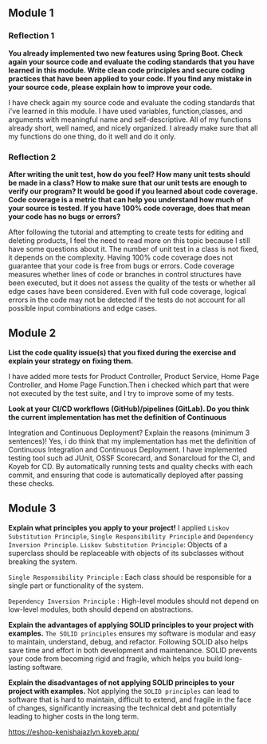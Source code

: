 ## Module 1

### Reflection 1

**You already implemented two new features using Spring Boot. Check again your source code and evaluate the coding standards that you have learned in this module. Write clean code principles and secure coding practices that have been applied to your code.  If you find any mistake in your source code, please explain how to improve your code.** 

I have check again my source code and evaluate the coding standards that i've learned in this module. I have used variables, function,classes, and arguments with meaningful name and self-descriptive. All of my functions already short, well named, and nicely organized. I already make sure that all my functions do one thing, do it well and do it only.


### Reflection 2

**After writing the unit test, how do you feel? How many unit tests should be made in a class? How to make sure that our unit tests are enough to verify our program? It would be good if you learned about code coverage. Code coverage is a metric that can help you understand how much of your source is tested. If you have 100% code coverage, does that mean your code has no bugs or errors?**

After following the tutorial and attempting to create tests for editing and deleting products, I feel the need to read more on this topic because I still have some questions about it. The number of unit test in a class is not fixed, it depends on the complexity.  Having 100% code coverage does not guarantee that your code is free from bugs or errors. Code coverage measures whether lines of code or branches in control structures have been executed, but it does not assess the quality of the tests or whether all edge cases have been considered. Even with full code coverage, logical errors in the code may not be detected if the tests do not account for all possible input combinations and edge cases.

## Module 2

**List the code quality issue(s) that you fixed during the exercise and explain your strategy on fixing them.**

I have added more tests for Product Controller, Product Service, Home Page Controller, and Home Page Function.Then i checked which part that were not executed by the test suite, and I try to improve some of my tests.


**Look at your CI/CD workflows (GitHub)/pipelines (GitLab). Do you think the current implementation has met the definition of Continuous**

Integration and Continuous Deployment? Explain the reasons (minimum 3 sentences)!
Yes, i do think that my implementation has met the definition of Continuous Integration and Continuous Deployment. I have implemented testing tool such ad JUnit, OSSF Scorecard, and Sonarcloud for the CI,  and Koyeb for CD. By automatically running tests and quality checks with each commit, and ensuring that code is automatically deployed after passing these checks. 

## Module 3
**Explain what principles you apply to your project!**
I applied `Liskov Substitution Principle`, `Single Responsibility Principle` and `Dependency Inversion Principle`. 
`Liskov Substitution Principle`: Objects of a superclass should be replaceable with objects of its subclasses without breaking the system.

`Single Responsibility Principle` : Each class should be responsible for a single part or functionality of the system.

`Dependency Inversion Principle` : High-level modules should not depend on low-level modules, both should depend on abstractions.

**Explain the advantages of applying SOLID principles to your project with examples.**
`The SOLID principles` ensures my software is modular and easy to maintain, understand, debug, and refactor. Following SOLID also helps save time and effort in both development and maintenance. SOLID prevents your code from becoming rigid and fragile, which helps you build long-lasting software.


**Explain the disadvantages of not applying SOLID principles to your project with examples.**
Not applying the `SOLID principles` can lead to software that is hard to maintain, difficult to extend, and fragile in the face of changes, significantly increasing the technical debt and potentially leading to higher costs in the long term.


https://eshop-kenishajazlyn.koyeb.app/